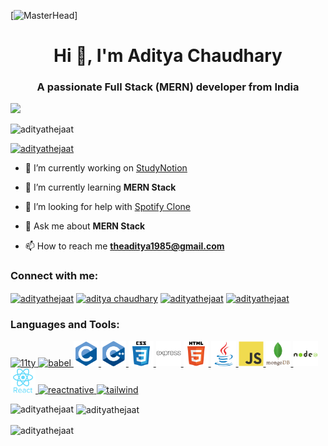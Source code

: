 [![MasterHead](https://1.bp.blogspot.com/-7A4WynwLsM...)]
<h1 align="center">Hi 👋, I'm Aditya Chaudhary</h1>
<h3 align="center">A passionate Full Stack (MERN) developer from India</h3>

<img align=“right” width=“400” src=“https://media.giphy.com/media/bGgsc5mWoryfgKBx1u/giphy.gif” />

<p align="left"> <img src="https://komarev.com/ghpvc/?username=adityathejaat&label=Profile%20views&color=0e75b6&style=flat" alt="adityathejaat" /> </p>

<p align="left"> <a href="https://twitter.com/adityathejaat" target="blank"><img src="https://img.shields.io/twitter/follow/adityathejaat?logo=twitter&style=for-the-badge" alt="adityathejaat" /></a> </p>

- 🔭 I’m currently working on [StudyNotion](https://studynotion-edtech-project.vercel.app/)

- 🌱 I’m currently learning **MERN Stack**

- 🤝 I’m looking for help with [Spotify Clone](https://spotify-clone-frontend-puce.vercel.app/)

- 💬 Ask me about **MERN Stack**

- 📫 How to reach me **theaditya1985@gmail.com**

<h3 align="left">Connect with me:</h3>
<p align="left">
<a href="https://twitter.com/adityathejaat" target="blank"><img align="center" src="https://raw.githubusercontent.com/rahuldkjain/github-profile-readme-generator/master/src/images/icons/Social/twitter.svg" alt="adityathejaat" height="30" width="40" /></a>
<a href="https://linkedin.com/in/aditya chaudhary" target="blank"><img align="center" src="https://raw.githubusercontent.com/rahuldkjain/github-profile-readme-generator/master/src/images/icons/Social/linked-in-alt.svg" alt="aditya chaudhary" height="30" width="40" /></a>
<a href="https://instagram.com/adityathejaat" target="blank"><img align="center" src="https://raw.githubusercontent.com/rahuldkjain/github-profile-readme-generator/master/src/images/icons/Social/instagram.svg" alt="adityathejaat" height="30" width="40" /></a>
<a href="https://codeforces.com/profile/adityathejaat" target="blank"><img align="center" src="https://raw.githubusercontent.com/rahuldkjain/github-profile-readme-generator/master/src/images/icons/Social/codeforces.svg" alt="adityathejaat" height="30" width="40" /></a>
</p>

<h3 align="left">Languages and Tools:</h3>
<p align="left"> <a href="https://www.11ty.dev/" target="_blank" rel="noreferrer"> <img src="https://gist.githubusercontent.com/vivek32ta/c7f7bf583c1fb1c58d89301ea40f37fd/raw/f4c85cce5790758286b8f155ef9a177710b995df/11ty.svg" alt="11ty" width="40" height="40"/> </a> <a href="https://babeljs.io/" target="_blank" rel="noreferrer"> <img src="https://www.vectorlogo.zone/logos/babeljs/babeljs-icon.svg" alt="babel" width="40" height="40"/> </a> <a href="https://www.cprogramming.com/" target="_blank" rel="noreferrer"> <img src="https://raw.githubusercontent.com/devicons/devicon/master/icons/c/c-original.svg" alt="c" width="40" height="40"/> </a> <a href="https://www.w3schools.com/cpp/" target="_blank" rel="noreferrer"> <img src="https://raw.githubusercontent.com/devicons/devicon/master/icons/cplusplus/cplusplus-original.svg" alt="cplusplus" width="40" height="40"/> </a> <a href="https://www.w3schools.com/css/" target="_blank" rel="noreferrer"> <img src="https://raw.githubusercontent.com/devicons/devicon/master/icons/css3/css3-original-wordmark.svg" alt="css3" width="40" height="40"/> </a> <a href="https://expressjs.com" target="_blank" rel="noreferrer"> <img src="https://raw.githubusercontent.com/devicons/devicon/master/icons/express/express-original-wordmark.svg" alt="express" width="40" height="40"/> </a> <a href="https://www.w3.org/html/" target="_blank" rel="noreferrer"> <img src="https://raw.githubusercontent.com/devicons/devicon/master/icons/html5/html5-original-wordmark.svg" alt="html5" width="40" height="40"/> </a> <a href="https://www.java.com" target="_blank" rel="noreferrer"> <img src="https://raw.githubusercontent.com/devicons/devicon/master/icons/java/java-original.svg" alt="java" width="40" height="40"/> </a> <a href="https://developer.mozilla.org/en-US/docs/Web/JavaScript" target="_blank" rel="noreferrer"> <img src="https://raw.githubusercontent.com/devicons/devicon/master/icons/javascript/javascript-original.svg" alt="javascript" width="40" height="40"/> </a> <a href="https://www.mongodb.com/" target="_blank" rel="noreferrer"> <img src="https://raw.githubusercontent.com/devicons/devicon/master/icons/mongodb/mongodb-original-wordmark.svg" alt="mongodb" width="40" height="40"/> </a> <a href="https://nodejs.org" target="_blank" rel="noreferrer"> <img src="https://raw.githubusercontent.com/devicons/devicon/master/icons/nodejs/nodejs-original-wordmark.svg" alt="nodejs" width="40" height="40"/> </a> <a href="https://reactjs.org/" target="_blank" rel="noreferrer"> <img src="https://raw.githubusercontent.com/devicons/devicon/master/icons/react/react-original-wordmark.svg" alt="react" width="40" height="40"/> </a> <a href="https://reactnative.dev/" target="_blank" rel="noreferrer"> <img src="https://reactnative.dev/img/header_logo.svg" alt="reactnative" width="40" height="40"/> </a> <a href="https://tailwindcss.com/" target="_blank" rel="noreferrer"> <img src="https://www.vectorlogo.zone/logos/tailwindcss/tailwindcss-icon.svg" alt="tailwind" width="40" height="40"/> </a> </p>

<p><img align="left" src="https://github-readme-stats.vercel.app/api/top-langs?username=adityathejaat&show_icons=true&locale=en&layout=compact" alt="adityathejaat" /></p>

<p>&nbsp;<img align="center" src="https://github-readme-stats.vercel.app/api?username=adityathejaat&show_icons=true&locale=en" alt="adityathejaat" /></p>

<p><img align="center" src="https://github-readme-streak-stats.herokuapp.com/?user=adityathejaat&" alt="adityathejaat" /></p>
